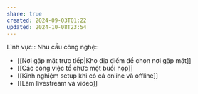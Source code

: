 ```yaml
---
share: true
created: 2024-09-03T01:22
updated: 2024-10-08T23:54
---
```

Lĩnh vực:: 
Nhu cầu công nghệ::
- [[Nơi gặp mặt trực tiếp|Kho địa điểm để chọn nơi gặp mặt]]
- [[Các công việc tổ chức một buổi họp]]
- [[Kinh nghiệm setup khi có cả online và offline]]
- [[Làm livestream và video]]